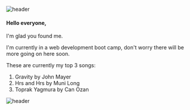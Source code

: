 ![header](https://capsule-render.vercel.app/api?type=rounded&color=gradient&height=150&section=header&text=welcome%20&fontSize=90)


#### Hello everyone,

I'm glad you found me.

I'm currently in a web development boot camp, don't worry there will be more going on here soon.

These are currently my top 3 songs:

1. Gravity by John Mayer
2. Hrs and Hrs by Muni Long
3. Toprak Yagmura by Can Ozan


![header](https://capsule-render.vercel.app/api?type=rounded&color=gradient&height=150&section=header&text=byefornow%20&fontSize=90)
